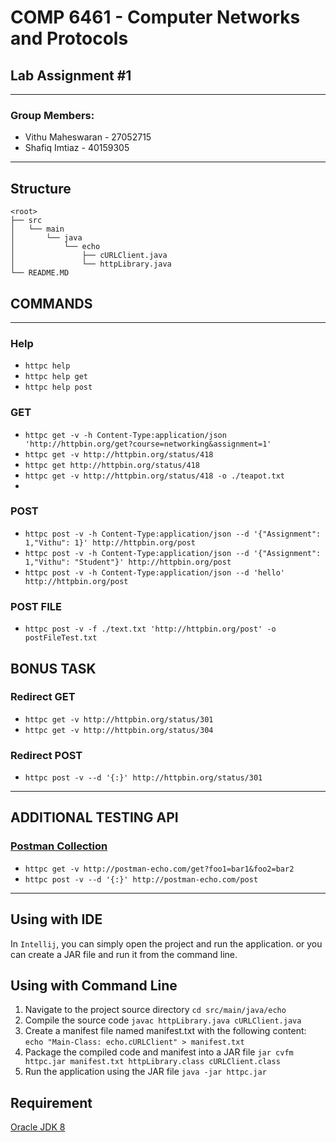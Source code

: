 # COMP 6461 - Computer Networks and Protocols

## Lab Assignment #1

---

### Group Members:

- Vithu Maheswaran - 27052715
- Shafiq Imtiaz - 40159305

---

## Structure

```
<root>
├── src
│   └── main
│       └── java
│           └── echo
│               ├── cURLClient.java
│               └── httpLibrary.java
└── README.MD
```

## COMMANDS

---

### Help

- `httpc help`
- `httpc help get`
- `httpc help post`

### GET

- `httpc get -v -h Content-Type:application/json 'http://httpbin.org/get?course=networking&assignment=1'`
- `httpc get -v http://httpbin.org/status/418`
- `httpc get http://httpbin.org/status/418`
- `httpc get -v http://httpbin.org/status/418 -o ./teapot.txt`
-

### POST

- `httpc post -v -h Content-Type:application/json --d '{"Assignment": 1,"Vithu": 1}' http://httpbin.org/post`
- `httpc post -v -h Content-Type:application/json --d '{"Assignment": 1,"Vithu": "Student"}' http://httpbin.org/post`
- `httpc post -v -h Content-Type:application/json --d 'hello' http://httpbin.org/post`

### POST FILE

- `httpc post -v -f ./text.txt 'http://httpbin.org/post' -o postFileTest.txt`

## BONUS TASK

### Redirect GET

- `httpc get -v http://httpbin.org/status/301`
- `httpc get -v http://httpbin.org/status/304`

### Redirect POST

- `httpc post -v --d '{:}' http://httpbin.org/status/301`

---

## ADDITIONAL TESTING API

### [Postman Collection](https://www.postman.com/postman/workspace/published-postman-templates/folder/631643-9a4c3bce-30f7-a496-c9ec-78afecbf1545?ctx=documentation)

- `httpc get -v http://postman-echo.com/get?foo1=bar1&foo2=bar2`
- `httpc post -v --d '{:}' http://postman-echo.com/post`

---

## Using with IDE

In `Intellij`, you can simply open the project and run the application.
or you can create a JAR file and run it from the command line.

## Using with Command Line

1. Navigate to the project source directory
   `cd src/main/java/echo`
2. Compile the source code
   `javac httpLibrary.java cURLClient.java`
3. Create a manifest file named manifest.txt with the following content:
   `echo "Main-Class: echo.cURLClient" > manifest.txt`
4. Package the compiled code and manifest into a JAR file
   `jar cvfm httpc.jar manifest.txt httpLibrary.class cURLClient.class`
5. Run the application using the JAR file
   `java -jar httpc.jar`

## Requirement

[Oracle JDK 8](http://www.oracle.com/technetwork/java/javase/downloads/jdk8-downloads-2133151.html)